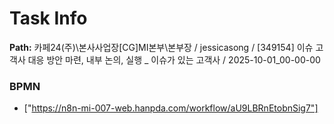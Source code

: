 # Task Info

**Path:** 카페24(주)\본사사업장\[CG]MI본부\본부장 / jessicasong / [349154] 이슈 고객사 대응 방안 마련, 내부 논의, 실행 _ 이슈가 있는 고객사 / 2025-10-01_00-00-00

### BPMN
- ["https://n8n-mi-007-web.hanpda.com/workflow/aU9LBRnEtobnSig7"]

